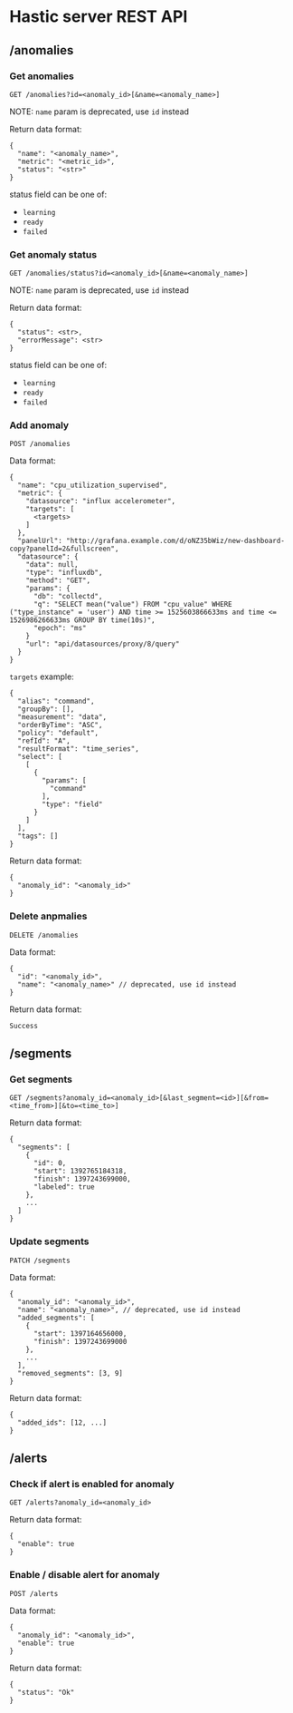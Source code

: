 # Hastic server REST API

## /anomalies

### Get anomalies
`GET /anomalies?id=<anomaly_id>[&name=<anomaly_name>]`

NOTE: `name` param is deprecated, use `id` instead

Return data format:

```
{
  "name": "<anomaly_name>",
  "metric": "<metric_id>",
  "status": "<str>"
}
```

status field can be one of:

- `learning`
- `ready`
- `failed`

### Get anomaly status
`GET /anomalies/status?id=<anomaly_id>[&name=<anomaly_name>]`

NOTE: `name` param is deprecated, use `id` instead

Return data format:

```
{
  "status": <str>,
  "errorMessage": <str>
}
```

status field can be one of:

- `learning`
- `ready`
- `failed`

### Add anomaly

`POST /anomalies`

Data format:

```
{
  "name": "cpu_utilization_supervised",
  "metric": {
    "datasource": "influx accelerometer",
    "targets": [
      <targets>
    ]
  },
  "panelUrl": "http://grafana.example.com/d/oNZ35bWiz/new-dashboard-copy?panelId=2&fullscreen",
  "datasource": {
    "data": null,
    "type": "influxdb",
    "method": "GET",
    "params": {
      "db": "collectd",
      "q": "SELECT mean("value") FROM "cpu_value" WHERE ("type_instance" = 'user') AND time >= 1525603866633ms and time <= 1526986266633ms GROUP BY time(10s)",
      "epoch": "ms"
    }
    "url": "api/datasources/proxy/8/query"
  }
}
```

`targets` example:

```
{
  "alias": "command",
  "groupBy": [],
  "measurement": "data",
  "orderByTime": "ASC",
  "policy": "default",
  "refId": "A",
  "resultFormat": "time_series",
  "select": [
    [
      {
        "params": [
          "command"
        ],
        "type": "field"
      }
    ]
  ],
  "tags": []
}
```

Return data format:

```
{
  "anomaly_id": "<anomaly_id>"
}
```

### Delete anpmalies
`DELETE /anomalies`

Data format:

```
{
  "id": "<anomaly_id>",
  "name": "<anomaly_name>" // deprecated, use id instead
}
```

Return data format:

```
Success
```

## /segments

### Get segments
`GET /segments?anomaly_id=<anomaly_id>[&last_segment=<id>][&from=<time_from>][&to=<time_to>]`

Return data format:

```
{
  "segments": [
    {
      "id": 0,
      "start": 1392765184318,
      "finish": 1397243699000,
      "labeled": true
    },
    ...
  ]
}
```

### Update segments

`PATCH /segments`

Data format:

```
{
  "anomaly_id": "<anomaly_id>",
  "name": "<anomaly_name>", // deprecated, use id instead
  "added_segments": [
    {
      "start": 1397164656000,
      "finish": 1397243699000
    },
    ...
  ],
  "removed_segments": [3, 9]
}
```

Return data format:

```
{
  "added_ids": [12, ...]
}
```

## /alerts

### Check if alert is enabled for anomaly

`GET /alerts?anomaly_id=<anomaly_id>`

Return data format:

```
{
  "enable": true
}
```

### Enable / disable alert for anomaly

`POST /alerts`

Data format:

```
{
  "anomaly_id": "<anomaly_id>",
  "enable": true
}
```

Return data format:

```
{
  "status": "Ok"
}
```
